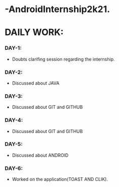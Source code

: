 # -AndroidInternship2k21.
# DAILY WORK:
### DAY-1:
* Doubts clarifing session regarding the internship.
### DAY-2:
* Discussed about JAVA
### DAY-3:
* Discussed about GIT and GITHUB
### DAY-4:
*  Discussed about GIT and GITHUB
### DAY-5:
*  Discussed about ANDROID
### DAY-6:
*  Worked on the application(TOAST AND CLIK).
 
